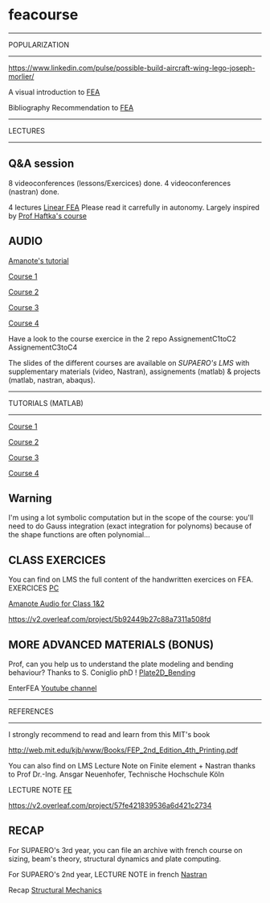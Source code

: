 # feacourse

****
POPULARIZATION
****

https://www.linkedin.com/pulse/possible-build-aircraft-wing-lego-joseph-morlier/

A visual introduction to [FEA](https://www.youtube.com/watch?v=GHjopp47vvQ)

Bibliography Recommendation to [FEA](https://github.com/pizofreude/TheFEAMan)

****
LECTURES
****

## Q&A session 
8 videoconferences (lessons/Exercices) done.
4 videoconferences (nastran) done.

4 lectures [Linear FEA](https://github.com/jomorlier/feacourse/blob/master/Courses/ArchiveFEA.zip)
Please read it carrefully in autonomy. Largely inspired by [Prof Haftka's course](https://mae.ufl.edu/haftka/course.html) 


## AUDIO 

[Amanote's tutorial](https://www.youtube.com/watch?v=DvLyo9mtf3U)

[Course 1](https://github.com/jomorlier/feacourse/blob/master/Courses/Course1.md)

[Course 2](https://github.com/jomorlier/feacourse/blob/master/Courses/Course2.md)

[Course 3](https://github.com/jomorlier/feacourse/blob/master/Courses/Course3.md)

[Course 4](https://github.com/jomorlier/feacourse/blob/master/Courses/Course4.md)

Have a look to the course exercice in the 2 repo
AssignementC1toC2
AssignementC3toC4

The slides of the different courses are available on *SUPAERO's LMS* with supplementary materials (video, Nastran), assignements (matlab) & projects (matlab, nastran, abaqus).

****
TUTORIALS (MATLAB)
****

[Course 1](https://github.com/jomorlier/feacourse/blob/master/Tutorials/C1_tutorial.md)

[Course 2](https://github.com/jomorlier/feacourse/blob/master/Tutorials/C2_tutorial.md)

[Course 3](https://github.com/jomorlier/feacourse/blob/master/Tutorials/C3_tutorial.md)

[Course 4](https://github.com/jomorlier/feacourse/blob/master/Tutorials/C4_tutorial.md)

## Warning
I'm using a lot symbolic computation but in the scope of the course:
you'll need to do Gauss integration (exact integration for polynoms) because of the shape functions are often  polynomial...

## CLASS EXERCICES
You can find on LMS the full content of the handwritten exercices on FEA.
EXERCICES [PC](https://github.com/jomorlier/feacourse/blob/master/Courses/PC3A.pdf)

[Amanote Audio for Class 1&2](https://app.amanote.com/note-taking/document/f7797fc3-cbad-467c-8509-b5e66f34e2bf)

https://v2.overleaf.com/project/5b92449b27c88a7311a508fd

## MORE ADVANCED MATERIALS (BONUS)

Prof, can you help us to understand the plate modeling and bending behaviour?
Thanks to S. Coniglio phD !  [Plate2D_Bending](http://htmlpreview.github.io/?https://github.com/jomorlier/feacourse/blob/master/Plate2D_Bending/plate_el.html)

EnterFEA [Youtube channel](https://www.youtube.com/channel/UCQimKGKWpqXDVXby06Qynpw) 
****
REFERENCES
****


I strongly recommend to read and learn from this MIT's book

http://web.mit.edu/kjb/www/Books/FEP_2nd_Edition_4th_Printing.pdf

You can also find on LMS Lecture Note on Finite element + Nastran thanks to Prof Dr.-Ing. Ansgar Neuenhofer, Technische Hochschule Köln

LECTURE NOTE [FE](https://github.com/jomorlier/feacourse/blob/master/Courses/LectureNote.pdf)

https://v2.overleaf.com/project/57fe421839536a6d421c2734





## RECAP

For SUPAERO's 3rd year, you can file an archive with french course on sizing, beam's theory, structural dynamics and plate computing.

For SUPAERO's 2nd year, LECTURE NOTE in french [Nastran](https://github.com/jomorlier/feacourse/blob/master/Courses/IntroNastran.pdf)

Recap [Structural Mechanics](https://github.com/jomorlier/feacourse/blob/master/Courses/Recap_1A_2A_SUPAERO.zip)




